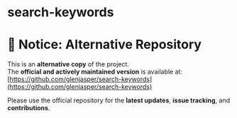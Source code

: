search-keywords
======================

# 📢 Notice: Alternative Repository

This is an **alternative copy** of the project.  
The **official and actively maintained version** is available at: [https://github.com/glenjasper/search-keywords](https://github.com/glenjasper/search-keywords)

Please use the official repository for the **latest updates**, **issue tracking**, and **contributions**.
